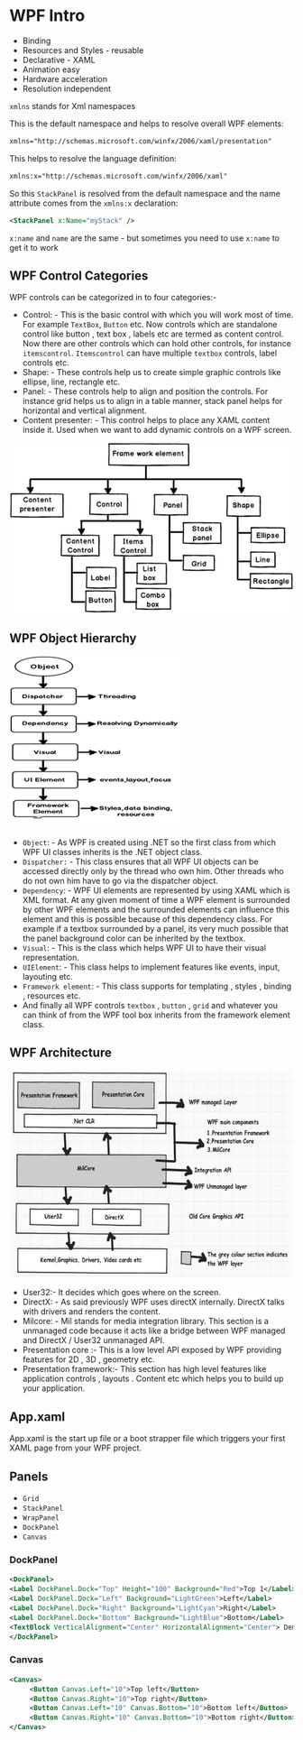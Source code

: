 # WPF Intro


- Binding
- Resources and Styles - reusable
- Declarative - XAML
- Animation easy
- Hardware acceleration
- Resolution independent

`xmlns` stands for Xml namespaces

This is the default namespace and helps to resolve overall WPF elements:

```xml
xmlns="http://schemas.microsoft.com/winfx/2006/xaml/presentation"
```

This helps to resolve the language definition:

```xml
xmlns:x="http://schemas.microsoft.com/winfx/2006/xaml"
```

So this `StackPanel` is resolved from the default namespace and the name attribute comes from the `xmlns:x` declaration:

```xml
<StackPanel x:Name="myStack" />
```

`x:name` and `name` are the same - but sometimes you need to use `x:name` to get it to work


## WPF Control Categories

WPF controls can be categorized in to four categories:-
- Control: - This is the basic control with which you will work most of time. For example `TextBox`, `Button` etc. Now controls which are standalone control like button , text box , labels etc are termed as content control. Now there are other controls which can hold other controls, for instance `itemscontrol`. `Itemscontrol` can have multiple `textbox` controls, label controls etc.
- Shape: - These controls help us to create simple graphic controls like ellipse, line, rectangle etc.
- Panel: - These controls help to align and position the controls. For instance grid helps us to align in a table manner, stack panel helps for horizontal and vertical alignment.
- Content presenter: - This control helps to place any XAML content inside it. Used when we want to add dynamic controls on a WPF screen.

![Intro1](media/Intro1.png)


## WPF Object Hierarchy

![Intro2](media/Intro2.png)

- `Object`: - As WPF is created using .NET so the first class from which WPF UI classes inherits is the .NET object class.
- `Dispatcher:` - This class ensures that all WPF UI objects can be accessed directly only by the thread who own him. Other threads who do not own him have to go via the dispatcher object.
- `Dependency`: - WPF UI elements are represented by using XAML which is XML format. At any given moment of time a WPF element is surrounded by other WPF elements and the surrounded elements can influence this element and this is possible because of this dependency class. For example if a textbox surrounded by a panel, its very much possible that the panel background color can be inherited by the textbox.
- `Visual`: - This is the class which helps WPF UI to have their visual representation.
- `UIElement`: - This class helps to implement features like events, input, layouting etc.
- `Framework element`: - This class supports for templating , styles , binding , resources etc.
- And finally all WPF controls `textbox` , `button` , `grid` and whatever you can think of from the WPF tool box inherits from the framework element class.

## WPF Architecture

![Intro3](media/Intro3.png)

- User32:- It decides which goes where on the screen.
- DirectX: - As said previously WPF uses directX internally. DirectX talks with drivers and renders the content.
- Milcore: - Mil stands for media integration library. This section is a unmanaged code because it acts like a bridge between WPF managed and DirectX / User32 unmanaged API.
- Presentation core :- This is a low level API exposed by WPF providing features for 2D , 3D , geometry etc.
- Presentation framework:- This section has high level features like application controls , layouts . Content etc which helps you to build up your application.

## App.xaml

App.xaml is the start up file or a boot strapper file which triggers your first XAML page from your WPF project.


## Panels

- `Grid`
- `StackPanel`
- `WrapPanel`
- `DockPanel`
- `Canvas`

### DockPanel

```xml
<DockPanel>
<Label DockPanel.Dock="Top" Height="100" Background="Red">Top 1</Label>
<Label DockPanel.Dock="Left" Background="LightGreen">Left</Label>
<Label DockPanel.Dock="Right" Background="LightCyan">Right</Label>
<Label DockPanel.Dock="Bottom" Background="LightBlue">Bottom</Label>
<TextBlock VerticalAlignment="Center" HorizontalAlignment="Center"> Demo of Dock panel</TextBlock>
</DockPanel>
```

### Canvas

```xml
<Canvas>
     <Button Canvas.Left="10">Top left</Button>
     <Button Canvas.Right="10">Top right</Button>
     <Button Canvas.Left="10" Canvas.Bottom="10">Bottom left</Button>
     <Button Canvas.Right="10" Canvas.Bottom="10">Bottom right</Button>
</Canvas>
```
<!--stackedit_data:
eyJoaXN0b3J5IjpbMTc0Mzk4NDkxMiwxNzkyODc4NTk5LC03Nz
M5NDI4NDJdfQ==
-->